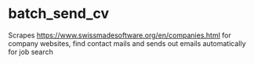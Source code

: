 # batch_send_cv
Scrapes https://www.swissmadesoftware.org/en/companies.html for company websites, find contact mails and sends out emails automatically for job search

